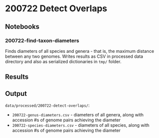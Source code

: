 # 200722 Detect Overlaps


## Notebooks

### 200722-find-taxon-diameters

Finds diameters of all species and genera - that is, the maximum distance between any two genomes. Writes results as CSV in processed data directory and also as serialized dictionaries in `tmp/` folder.


## Results


## Output

`data/processed/200722-detect-overlaps/`:

* `200722-genus-diameters.csv` - diameters of all genera, along with accession #s of genome pairs achieving the diameter
* `200722-species-diameters.csv` - diameters of all species, along with accession #s of genome pairs achieving the diameter